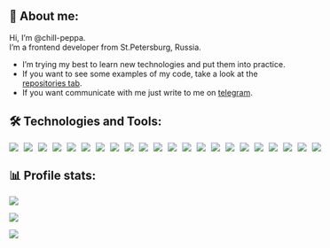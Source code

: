 ## 🖖 About me:

<p>Hi, I’m @chill-peppa.<br/> I’m a frontend developer from St.Petersburg, Russia.</p>

- I’m trying my best to learn new technologies and put them into practice.
- If you want to see some examples of my code, take a look at the [repositories tab](https://github.com/Chill-Peppa?tab=repositories).
- If you want communicate with me just write to me on [telegram](https://t.me/chill_peppa).

## 🛠️ Technologies and Tools:

<div style="display:flex; gap: 10px;"> 
<img src="https://img.shields.io/badge/JavaScript-293133?style=flat-square&logo=javascript&logoColor=2472ad"/>
<img src="https://img.shields.io/badge/HTML5-293133?style=flat-square&logo=html5&logoColor=2472ad"/>
<img src="https://img.shields.io/badge/CSS3-293133?style=flat-square&logo=css3&logoColor=2472ad"/>
<img src="https://img.shields.io/badge/Figma-293133?style=flat-square&logo=figma&logoColor=2472ad"/>
<img src="https://img.shields.io/badge/SCSS-293133?style=flat-square&logo=sass&logoColor=2472ad"/>
<img src="https://img.shields.io/badge/CSSModules-293133?style=flat-square&logo=cssmodules&logoColor=2472ad"/>
<img src="https://img.shields.io/badge/BEM-293133?style=flat-square&logo=bem&logoColor=2472ad"/>
<img src="https://img.shields.io/badge/Tailwind CSS-293133?style=flat-square&logo=tailwindcss&logoColor=2472ad"/>
<img src="https://img.shields.io/badge/Webpack-293133?style=flat-square&logo=webpack&logoColor=2472ad"/>
<img src="https://img.shields.io/badge/Vercel-293133?style=flat-square&logo=vercel&logoColor=2472ad"/>
<img src="https://img.shields.io/badge/Git-293133?style=flat-square&logo=git&logoColor=2472ad"/>
<img src="https://img.shields.io/badge/React-293133?style=flat-square&logo=react&logoColor=2472ad"/>
<img src="https://img.shields.io/badge/TypeScript-293133?style=flat-square&logo=typescript&logoColor=2472ad"/>
<img src="https://img.shields.io/badge/Redux-293133?style=flat-square&logo=redux&logoColor=2472ad"/>
<img src="https://img.shields.io/badge/Node.js-293133?style=flat-square&logo=nodedotjs&logoColor=2472ad"/>
<img src="https://img.shields.io/badge/Express.js-293133?style=flat-square&logo=express&logoColor=2472ad"/>
<img src="https://img.shields.io/badge/MondoDB-293133?style=flat-square&logo=mongodb&logoColor=2472ad"/>
<img src="https://img.shields.io/badge/Ant Design-293133?style=flat-square&logo=antdesign&logoColor=2472ad"/>
<img src="https://img.shields.io/badge/MUI-293133?style=flat-square&logo=mui&logoColor=2472ad"/>
<img src="https://img.shields.io/badge/JWT-293133?style=flat-square&logo=jsonwebtokens&logoColor=2472ad"/>
<img src="https://img.shields.io/badge/Cypress-293133?style=flat-square&logo=cypress&logoColor=2472ad"/>
<img src="https://img.shields.io/badge/Jest-293133?style=flat-square&logo=jest&logoColor=2472ad"/>
</div>

## 📊 Profile stats:

![](https://github-readme-stats.vercel.app/api/top-langs/?username=chill-peppa&theme=tokyonight&hide_border=false&include_all_commits=false&count_private=false&layout=compact)

![](https://www.codewars.com/users/chill-peppa/badges/small)

![](https://komarev.com/ghpvc/?username=Chill-Peppa&color=blue)
